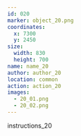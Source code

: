 ```yaml
---
id: 020
marker: object_20.png
coordinates:
  x: 7300
  y: 2450
size:
  width: 830
  height: 700
name: name_20
author: author_20
location: common
action: action_20
images:
  - 20_01.png
  - 20_02.png
---
```


instructions_20
